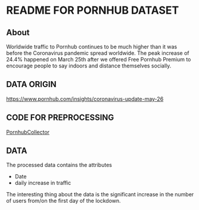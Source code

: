 # README FOR PORNHUB DATASET

## About
Worldwide traffic to Pornhub continues to be much higher than it was before the Coronavirus pandemic spread worldwide. The peak increase of 24.4% happened on March 25th after we offered Free Pornhub Premium to encourage people to say indoors and distance themselves socially.

## DATA ORIGIN
https://www.pornhub.com/insights/coronavirus-update-may-26

## CODE FOR PREPROCESSING
[PornhubCollector](/./src/data_management/data_collection.py)

## DATA 
The processed data contains the attributes 
  - Date
  - daily increase in traffic

The interesting thing about the data is the significant increase in the number of users from/on the first day of the lockdown. 

